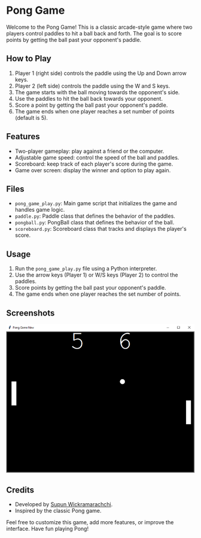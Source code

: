 # Pong Game

Welcome to the Pong Game! This is a classic arcade-style game where two players control paddles to hit a ball back and forth. The goal is to score points by getting the ball past your opponent's paddle.

## How to Play
1. Player 1 (right side) controls the paddle using the Up and Down arrow keys.
2. Player 2 (left side) controls the paddle using the W and S keys.
3. The game starts with the ball moving towards the opponent's side.
4. Use the paddles to hit the ball back towards your opponent.
5. Score a point by getting the ball past your opponent's paddle.
6. The game ends when one player reaches a set number of points (default is 5).

## Features
- Two-player gameplay: play against a friend or the computer.
- Adjustable game speed: control the speed of the ball and paddles.
- Scoreboard: keep track of each player's score during the game.
- Game over screen: display the winner and option to play again.

## Files
- `pong_game_play.py`: Main game script that initializes the game and handles game logic.
- `paddle.py`: Paddle class that defines the behavior of the paddles.
- `pongball.py`: PongBall class that defines the behavior of the ball.
- `scoreboard.py`: Scoreboard class that tracks and displays the player's score.

## Usage
1. Run the `pong_game_play.py` file using a Python interpreter.
2. Use the arrow keys (Player 1) or W/S keys (Player 2) to control the paddles.
3. Score points by getting the ball past your opponent's paddle.
4. The game ends when one player reaches the set number of points.

## Screenshots
![Pong Gameplay Screenshot](screenshots/gameplay.png)

## Credits
- Developed by [Supun Wickramarachchi](https://github.com/supunwickramarachchi).
- Inspired by the classic Pong game.

Feel free to customize this game, add more features, or improve the interface. Have fun playing Pong!
